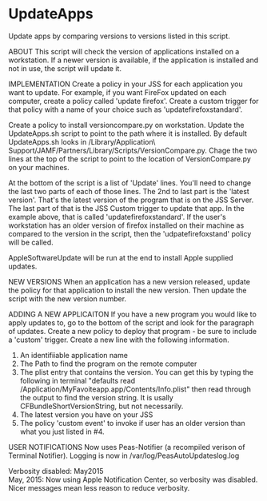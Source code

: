 # UpdateApps
Update apps by comparing versions to versions listed in this script.

ABOUT
This script will check the version of applications installed on a workstation.  If a newer version is available, if the application is installed and not in use, the script will update it.  

IMPLEMENTATION
Create a policy in your JSS for each application you want to update.  For example, if you want FireFox updated on each computer, create a policy called 'update firefox'.  Create a custom trigger for that policy with a name of your choice such as 'updatefirefoxstandard'.

Create a policy to install versioncompare.py on workstation.  Update the UpdateApps.sh script to point to the path where it is installed.  By default UpdateApps.sh looks in /Library/Application\ Support/JAMF/Partners/Library/Scripts/VersionCompare.py.  Chage the two lines at the top of the script to point to the location of VersionCompare.py on your machines.  

At the bottom of the script is a list of 'Update' lines.  You'll need to change the last two parts of each of those lines.  The 2nd to last part is the 'latest version'.  That's the latest version of the program that is on the JSS Server.  The last part of that is the JSS Custom trigger to update that app.  In the example above, that is called 'updatefirefoxstandard'.  If the user's workstation has an older version of firefox installed on their machine as compared to the version in the script, then the 'udpatefirefoxstand' policy will be called.

AppleSoftwareUpdate will be run at the end to install Apple supplied updates.

NEW VERSIONS
When an application has a new version released, update the policy for that application to install the new version.  Then update the script with the new version number.  

ADDING A NEW APPLICAITON
If you have a new program you would like to apply updates to, go to the bottom of the script and look for the paragraph of updates.  Create a new policy to deploy that program - be sure to include a 'custom' trigger.  Create a new line with the following information.
1) An identifiiable application name
2) The Path to find the program on the remote computer
3) The plist entry that contains the version.  You can get this by typing the following in terminal "defaults read /Application/MyFavoiteapp.app/Contents/Info.plist" then read through the output to find the version string.  It is usally CFBundleShortVersionString, but not necessarily.  
4) The latest version you have on your JSS
5) The policy 'custom event' to invoke if user has an older version than what you just listed in #4.  

USER NOTIFICATIONS
Now uses Peas-Notifier (a recompiled verison of Terminal Notifier).  Logging is now in /var/log/PeasAutoUpdateslog.log

Verbosity disabled: May2015  
May, 2015: Now using Apple Notification Center, so verbosity was disabled.  Nicer messages mean less reason to reduce verbosity.

